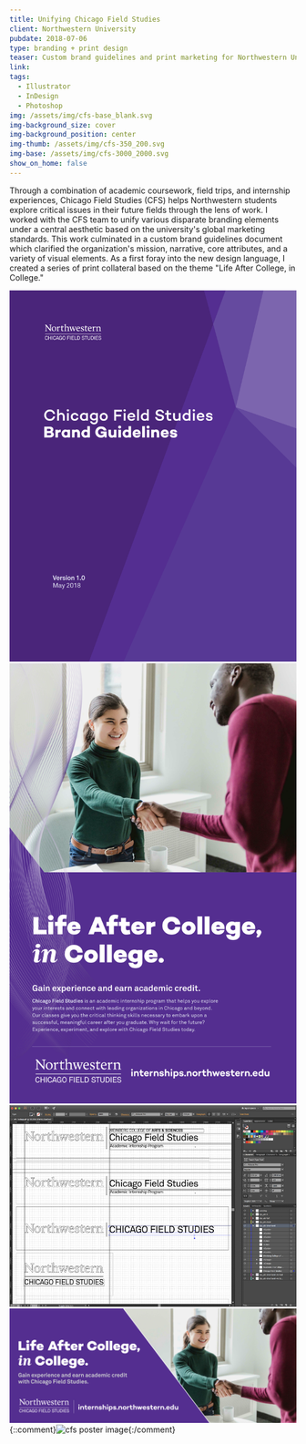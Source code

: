 ```yaml
---
title: Unifying Chicago Field Studies
client: Northwestern University
pubdate: 2018-07-06 
type: branding + print design
teaser: Custom brand guidelines and print marketing for Northwestern University's academic internships program 
link:
tags:
  - Illustrator
  - InDesign
  - Photoshop
img: /assets/img/cfs-base_blank.svg
img-background_size: cover
img-background_position: center
img-thumb: /assets/img/cfs-350_200.svg
img-base: /assets/img/cfs-3000_2000.svg 
show_on_home: false
---
```


Through a combination of academic coursework, field trips, and internship experiences, Chicago Field Studies (CFS) helps Northwestern students explore critical issues in their future fields through the lens of work. I worked with the CFS team to unify various disparate branding elements under a central aesthetic based on the university's global marketing standards. This work culminated in a custom brand guidelines document which clarified the organization's mission, narrative, core attributes, and a variety of visual elements. As a first foray into the new design language, I created a series of print collateral based on the theme "Life After College, in College."      

![cfs brand guidelines](/assets/img/cfs-brand_guidelines.svg)
![cfs poster](/assets/img/cfs-poster.svg)
![cfs brand wordmark](/assets/img/cfs-wordmark.jpg)
![cfs banner](/assets/img/cfs-banner.svg)
{::comment}![cfs poster image](/assets/img/cfs-poster-image.jpg){:/comment}